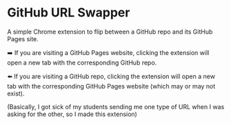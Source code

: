 # GitHub URL Swapper

A simple Chrome extension to flip between a GitHub repo and its GitHub Pages site.

:arrow_right: If you are visiting a GitHub Pages website, clicking the extension will open a new tab with the corresponding GitHub repo.

:arrow_left: If you are visiting a GitHub repo, clicking the extension will open a new tab with the corresponding GitHub Pages website (which may or may not exist).

(Basically, I got sick of my students sending me one type of URL when I was asking for the other, so I made this extension)
